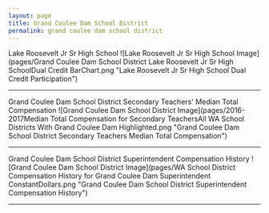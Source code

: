 ```yaml
---
layout: page
title: Grand Coulee Dam School District
permalink: grand coulee dam school district
---
```



Lake Roosevelt Jr Sr High School
![Lake Roosevelt Jr Sr High School Image](pages/Grand Coulee Dam School District Lake Roosevelt Jr Sr High SchoolDual Credit BarChart.png "Lake Roosevelt Jr Sr High School Dual Credit Participation")

___

Grand Coulee Dam School District Secondary Teachers' Median Total Compensation
![Grand Coulee Dam School District Image](pages/2016-2017Median Total Compensation for Secondary TeachersAll WA School Districts With Grand Coulee Dam Highlighted.png "Grand Coulee Dam School District Secondary Teachers Median Total Compensation")

___

Grand Coulee Dam School District Superintendent Compensation History
![Grand Coulee Dam School District Image](pages/WA School District Compensation History for Grand Coulee Dam Superintendent ConstantDollars.png "Grand Coulee Dam School District Superintendent Compensation History")

___

